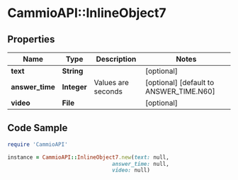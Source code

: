 # CammioAPI::InlineObject7

## Properties

Name | Type | Description | Notes
------------ | ------------- | ------------- | -------------
**text** | **String** |  | [optional] 
**answer_time** | **Integer** | Values are seconds  | [optional] [default to ANSWER_TIME.N60]
**video** | **File** |  | [optional] 

## Code Sample

```ruby
require 'CammioAPI'

instance = CammioAPI::InlineObject7.new(text: null,
                                 answer_time: null,
                                 video: null)
```


